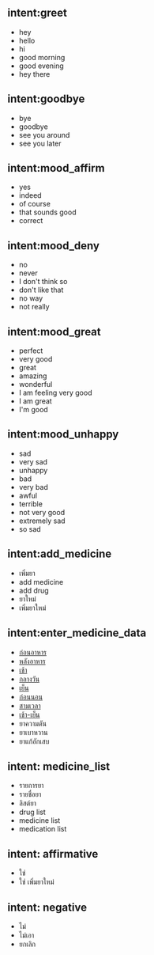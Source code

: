 ## intent:greet
- hey
- hello
- hi
- good morning
- good evening
- hey there

## intent:goodbye
- bye
- goodbye
- see you around
- see you later

## intent:mood_affirm
- yes
- indeed
- of course
- that sounds good
- correct

## intent:mood_deny
- no
- never
- I don't think so
- don't like that
- no way
- not really

## intent:mood_great
- perfect
- very good
- great
- amazing
- wonderful
- I am feeling very good
- I am great
- I'm good

## intent:mood_unhappy
- sad
- very sad
- unhappy
- bad
- very bad
- awful
- terrible
- not very good
- extremely sad
- so sad

## intent:add_medicine
- เพิ่มยา
- add medicine
- add drug
- ยาใหม่
- เพิ่มยาใหม่

## intent:enter_medicine_data
- [ก่อนอาหาร](medicine_meal)
- [หลังอาหาร](medicine_meal)
- [เช้า](medicine_time)
- [กลางวัน](medicine_time)
- [เย็น](medicine_time)
- [ก่อนนอน](medicine_time)
- [สามเวลา](medicine_time)
- [เช้า-เย็น](medicine_time)
- ยาความดัน
- ยาเบาหวาน
- ยาแก้อักเสบ

## intent: medicine_list
- รายการยา
- รายชื่อยา
- ลิสต์ยา
- drug list
- medicine list
- medication list

## intent: affirmative
- ใช่
- ใช่ เพิ่มยาใหม่

## intent: negative
- ไม่
- ไม่เอา
- ยกเลิก